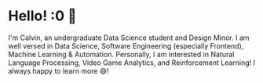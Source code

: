 # Hello! :0 👋
I'm Calvin, an undergraduate Data Science student and Design Minor. I am well versed in Data Science, Software Engineering (especially Frontend), Machine Learning & Automation. Personally, I am interested in Natural Language Processing, Video Game Analytics, and Reinforcement Learning! I always happy to learn more 😄!

